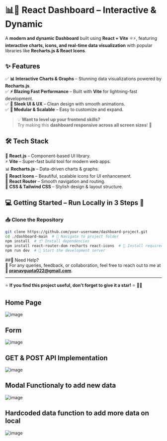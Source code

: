 # 📊🚀 React Dashboard – Interactive & Dynamic  

A **modern and dynamic** **Dashboard** built using **React + Vite** ⚛️⚡, featuring **interactive charts, icons, and real-time data visualization** with popular libraries like **Recharts.js & React Icons**.  

## ✨ Features  
✅ **📊 Interactive Charts & Graphs** – Stunning data visualizations powered by **Recharts.js**.  
✅ **⚡ Blazing Fast Performance** – Built with **Vite** for lightning-fast development.  
✅ **🎨 Sleek UI & UX** – Clean design with smooth animations.  
✅ **🔌 Modular & Scalable** – Easy to customize and expand.  

> 💡 **Want to level up your frontend skills?**  
> Try making this **dashboard responsive across all screen sizes**! 🚀  

## 🛠️ Tech Stack  
🚀 **React.js** – Component-based UI library.  
⚡ **Vite** – Super-fast build tool for modern web apps.  
📊 **Recharts.js** – Data-driven charts & graphs.  
🎨 **React Icons** – Beautiful, scalable icons for UI enhancement.  
🧭 **React Router** – Smooth navigation and routing.  
💅 **CSS & Tailwind CSS** – Stylish design & layout structure.  

## 💻 Getting Started – Run Locally in 3 Steps 🚀  

### 📥 Clone the Repository  
```sh
git clone https://github.com/your-username/dashboard-project.git
cd ./dashboard-main  # 📂 Navigate to project folder
npm install  # 📦 Install dependencies
npm install react-router-dom recharts react-icons  # 🔧 Install required libraries
npm run dev  # 🚀 Start the development server
```

##💬 Need Help?  
📩 For any queries, feedback, or collaboration, feel free to reach out to me at **📧 pranavgupta022@gmail.com**.  

---

⭐ **If you find this project useful, don't forget to give it a star!** ⭐ 🚀✨ 

## Home Page
![image](https://github.com/user-attachments/assets/3a6e6a8e-0f0e-4437-aa8c-c72d5005ebf5)

## Form 
![image](https://github.com/user-attachments/assets/b28163e8-04a9-47e9-b85a-dc3e39496663)

## GET & POST API Implementation
![image](https://github.com/user-attachments/assets/108064c6-3c6d-450c-955e-a6677e6944bf)

## Modal Functionaly to add new data
![image](https://github.com/user-attachments/assets/37da16d3-82bc-4bcb-a08c-1cfcb9b05e40)

## Hardcoded data function to add more data on local
![image](https://github.com/user-attachments/assets/d2bb4475-ddea-4cca-a5d3-943ba8bfd37e)







